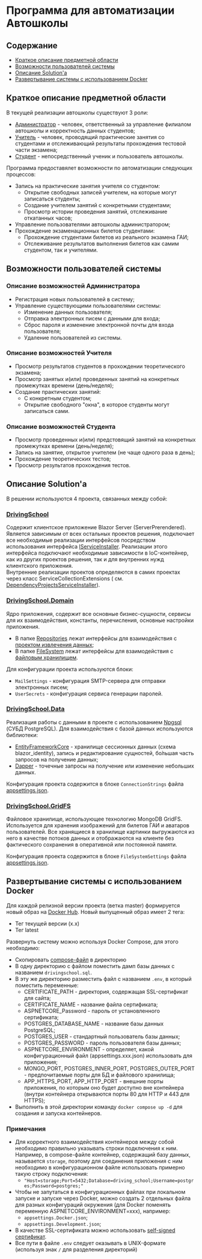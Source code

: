 ﻿# Программа для автоматизации Автошколы

## Содержание

* [Краткое описание предметной области](#краткое-описание-предметной-области)
* [Возможности пользователей системы](#возможности-пользователей-системы)
* [Описание Solution'а](#описание-solutionа)
* [Развертывание системы с использованием Docker](#развертывание-системы-с-использованием-docker)

## Краткое описание предметной области

В текущей реализации автошколы существуют 3 роли:

* [Администратор](#описание-возможностей-администратора) - человек, ответственный за управление
  филиалом автошколы и корректность данных студентов;
* [Учитель](#описание-возможностей-учителя) - человек, проводящий практические занятия со студентами и отслеживающий
  результаты прохождения тестовой части экзамена;
* [Студент](#описание-возможностей-студента) - непосредственный ученик и пользователь автошколы.

Программа предоставялет возможности по автоматизации следующих процессов:

* Запись на практические занятия учителя со студентом:
    * Открытие свободных записей учителем, на которые могут записаться студенты;
    * Создание учителем занятий с конкретными студентами;
    * Просмотр истории проведения занятий, отслеживание откатанных часов;
* Управление пользователями автошколы администратором;
* Прохождение экзаменационных билетов студентами:
    * Прохождение студентами билетов из реального экзамена ГАИ;
    * Отслеживание результатов выполнения билетов как самим студентом, так и учителями.

## Возможности пользователей системы

### Описание возможностей Администратора

* Регистрация новых пользователей в систему;
* Управление существующими пользователями системы:
    * Изменение данных пользователя;
    * Отправка электронных писем с данными для входа;
    * Сброс пароля и изменение электронной почты для входа пользователя;
    * Удаление пользователей из системы.

### Описание возможностей Учителя

* Просмотр результатов студентов в прохождении теоретического экзамена;
* Просмотр занятых и(или) проведенных занятий на конкретных промежутках времени (день/неделя);
* Создание практических занятий:
    * С конкретным студентом;
    * Открытие свободного "окна", в которое студенты могут записаться сами.

### Описание возможностей Студента

* Просмотр проведенных и(или) предстовящий занятий на конкретных промежутках времени (день/неделя);
* Запись на занятие, открытое учителем (не чаще одного раза в день);
* Прохождение теоретических тестов;
* Просмотр результатов прохождения тестов.

## Описание Solution'а

В решении используются 4 проекта, связанных между собой:

### [DrivingSchool](DrivingSchool)

Содержит клиентское приложение Blazor Server (ServerPrerendered). Является зависимым от всех остальных проектов решения,
подключает все необходимые реализации интерфейсов посредством использования
интерфейса [IServiceInstaller](DrivingSchool/ServiceInstallation/IServiceInstaller.cs). Реализации этого интерфейса
подключают необходимые зависимости в IoC-контейнер, как из других проектов решения, так и для внутренних нужд
клиентского приложения. <br/>
Внутренние реализации проектов определяются в самих проектах через класс
ServiceCollectionExtensions
(
см. [DependencyProjectsServiceInstaller](DrivingSchool/ServiceInstallation/ServiceInstallers/DependencyProjectsServiceInstaller.cs)).

### [DrivingSchool.Domain](DrivingSchool.Domain)

Ядро приложения, содержит все основные бизнес-сущности, сервисы для их
взаимодействия, константы, перечисления, основные настройки приложения.

* В папке [Repositories](DrivingSchool.Domain/Repositories) лежат интерфейсы для взаимодействия
  с [проектом извлечения данных](#drivingschooldata);
* В папке [FileSystem](DrivingSchool.Domain/FileSystem) лежат интерфейсы для взаимодействия
  с [файловым хранилищем](#drivingschoolgridfs).

Для конфигурации проекта используются блоки:

* `MailSettings` - конфигурация SMTP-сервера для отправки электронных писем;
* `UserSecrets` - конфигурация сервиса генерации паролей.

### [DrivingSchool.Data](DrivingSchool.Data)

Реализация работы с данными в проекте с использованием [Npgsql](https://www.npgsql.org/) (СУБД PostgreSQL). Для
взаимодействия с базой данных используются библиотеки:

* [EntityFrameworkCore](https://github.com/dotnet/efcore) - хранилище сессионных данных (схема blazor_identity), запись
  и редактирование сущностей, бо́льшая часть запросов на получение данных;
* [Dapper](https://github.com/DapperLib/Dapper) - точечные запросы на получение или изменение небольших данных.

Конфигурация проекта содержится в блоке `ConnectionStrings` файла [appsettings.json](DrivingSchool/appsettings.json).

### [DrivingSchool.GridFS](DrivingSchool.GridFS)

Файловое хранилище, использующее технологию MongoDB GridFS. Используется для хранения изображений для билетов ГАИ и
аватаров пользователей. Все хранящиеся в хранилище картинки выгружаются из него в качестве потоков данных и отображаются
на клиенте без фактического сохранения в оперативной или постоянной памяти.

Конфигурация проекта содержится в блоке `FileSystemSettings` файла [appsettings.json](DrivingSchool/appsettings.json).

## Развертывание системы с использованием Docker

Для каждой релизной версии проекта (ветка master) формируется новый образ
на [Docker Hub](https://hub.docker.com/repository/docker/wingim/driving_school/general). Новый выпущенный образ имеет 2
тега:

* Тег текущей версии (x.x)
* Тег latest

Развернуть систему можно используя Docker Compose, для этого необходимо:

* Скопировать [compose-файл](docker-compose.yml) в директорию
* В одну директорию с файлом поместить дамп базы данных с названием `drivingschool.sql`.
* В эту же директорию разместить файл с названием `.env`, в который поместить переменные:
    * CERTIFICATE_PATH - директория, содержащая SSL-сертификат для сайта;
    * CERTIFICATE_NAME - название файла сертификата;
    * ASPNETCORE_Password - пароль от установленного сертификата;
    * POSTGRES_DATABASE_NAME - название базы данных PostgreSQL;
    * POSTGRES_USER - стандартный пользователь базы данных;
    * POSTGRES_PASSWORD - пароль пользователя базы данных;
    * ASPNETCORE_ENVIRONMENT - определяет, какой конфигурационный файл (appsettings.xxx.json) использовать для
      приложения;
    * MONGO_PORT, POSTGRES_INNER_PORT, POSTGRES_OUTER_PORT - предпочитаемые порты для БД и файлового хранилища;
    * APP_HTTPS_PORT, APP_HTTP_PORT - внешние порты приложения, по которым оно будет доступно вне контейнера (внутри
      контейнера открываются порты 80 для HTTP и 443 для HTTPS);
* Выполнить в этой директории команду `docker compose up -d` для создания и запуска контейнеров.

### Примечания
* Для корректного взаимодействия контейнеров между собой необходимо правильно указывать строки подключения к ним. Например, в compose-файле контейнер, содержащий базу данных, называется `storage`, поэтому для соединения приложения с ним необходимо в конфигурационном файле использовать примерно такую строку подключения:
  * `"Host=storage;Port=5432;Database=driving_school;Username=postgres;Password=postgres;"`
* Чтобы не запутаться в конфигурационных файлах при локальном запуске и запуске через Docker, можно создать 2 отдельных файла для разных конфигураций окружения (для Docker поменять переменную ASPNETCORE_ENVIRONMENT=xxx), например:
  * `appsettings.Docker.json`;
  * `appsettings.Development.json`;
* В качестве SSL-сертификата можно использовать [self-signed сертификат](https://learn.microsoft.com/en-us/aspnet/core/security/docker-https#windows-using-linux-containers).
* Все пути в файле `.env` следует оказывать в UNIX-формате (используя знак `/` для разделения директорий) 
